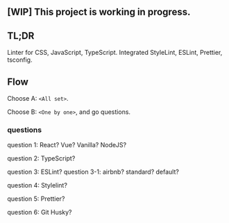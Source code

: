 ## [WIP] This project is working in progress.

## TL;DR

Linter for CSS, JavaScript, TypeScript. Integrated StyleLint, ESLint, Prettier, tsconfig.

## Flow

Choose A: `<All set>`.

Choose B: `<One by one>`, and go questions.

### questions

question 1: React? Vue? Vanilla? NodeJS?

question 2: TypeScript?

question 3: ESLint?
question 3-1: airbnb? standard? default?

question 4: Stylelint?

question 5: Prettier?

question 6: Git Husky?